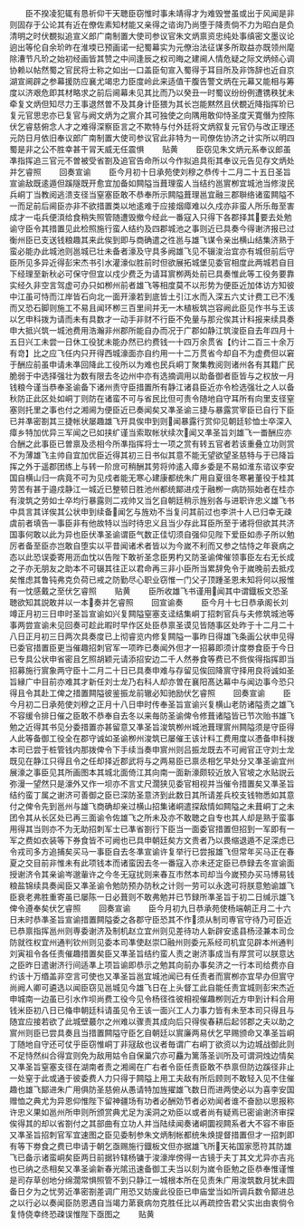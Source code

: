 <!-- { "loadSidebar": true } -->
　　臣不揆凌犯辄有恳祈仰干天聴臣窃惟时事未靖得才为难毁誉虽或出于风闻是非则固存于公论其有近在僚佐素知材能又亲得之谘询乃尚堕于降责倘不力为昭白是负清明之时伏覩拟追宣义郎广南制置大使司参议官朱文炳禀资忠纯处事缜密文墨议论逈出等伦自余玠昨在淮堧已预画诺一纪蜀幕实为元僚治法征谋多所取益亦既领州麾除漕节凡玠之始初经画皆其赞之中间逢辰之权司晦之建阃人情危疑之际文炳倾心调协赖以帖然蜀之官民将士称之如出一口盖臣旬宣入蜀得于耳目所及非饰辞也近自京湖宣阃辟之参幕援防应襄尤竭忠力臣度岭此来适值干腹告警文炳在元幕又能相与筹度以济艰危即其材略求之前后阃幕未见其比而乃以癸丑一时蜀议纷纷例遭镌秩犹未牵复文炳但知尽力王事退然曽不及其身计臣猥为其长岂能黙然且伏覩近降指挥玠已复元官思忠亦已复官与阙文炳为之賔介其可独使之向隅用敢仰恃圣度天寛僭为控陈伏乞睿慈俯念人才之难得深察臣言之不欺特与付外廷将文炳叙复元官仍与改正理还元防日月依旧奉议郎广南制置大使司参议官此非特为一司僚佐协济之计实所以明四蜀是非之公不胜幸甚干冐天威无任震惧
　　贴黄
　　臣窃见朱文炳元系奉议郎虽凖指挥追三官元不曽被受省劄及追官告命所以今作拟追具衔其奉议元告见存文炳处并乞睿照
　　回奏宣谕
　　臣今月初十日承苑使刘穆之恭传十二月二十五日圣旨宣谕敌既逺遁但蹊隧既开愈宜加备如闗隘当葺理蛮人当结约邕賔栁宜城池当修浚民兵峒丁当教阅逃溃支径当窒塞臣敢不恭奉所示闗隘葺理邕宜融三郡聨络诸蛮闗隘不一而足前后阃臣亦非不欲措置类以地逺难于应接烟瘴难以久戍亦非蛮人所乐毎至害成才一屯兵便湏给食稍失照管随遭毁撤今经此一番寇入只得下各郡择其要去处勉谕守臣令其措置见此检照施行蛮人结约及四郡城池之事则近已具奏今得谢济报已过衡州臣已支送钱粮趣其来此俟到即与商确遣之徃邕与雄飞谋令亲出横山结集济熟于蛮必能办此城池则邕城已壮未备者濠及守具多阙雄飞见不辍浚治宜亦有城但前后守臣所见多异近得彭宋杰书引水灌濠似胜前时但欲展拓城堡见委官相度此两城若自目下经理至新秋必可保守但宜以戍少费乏为请耳賔栁两处前已具奏惟此等工役务要靠实经久非空言驾虚可办只如栁州前者雄飞等相度莫不以形势为便臣近加体访方知彼中江虽可恃而江岸皆石向北一面开濠若到底皆土引江水而入深五六丈计费工已不浅而又恐石脚则施工不易且闻环栁三百里间并无一木植板筑岂容阙此臣见作书与王该以乞申科拨为请而未有具数才一动手非财不行臣不免量与那兊俟其计料报来续具奏申大抵兴筑一城池费用浩瀚非州郡所能自办而况于广郡如静江筑浚臣自去年四月十五日兴工未尝一日休工役犹未能办然已约费钱一十四万余贯省【约计二百三十余万有竒】比之应飞任内只开得西城濠面亦自约用一十二万贯省今却自不为虚费但以窘于酬应前虽申请未凖回降此工役所以为难也民兵峒丁聚集教阅则诸州各有其籍广民脆弱于中选择强壮为数有限去冬边州中亦有选摘调用以助备御者臣皆与之权放一月钱粮今谨当恭奉圣谕备下诸州责守臣措置所有静江诸县臣近亦令检选强壮之人以备秋防正此区处如峒丁则防在诸蛮不可与省民比但可责令随地自守耳所有向里支径窒塞则托里之事也付之湘阃为便臣近已奏闻矣又凖圣谕三捷与暴露赏宰臣已自行下臣已并凖密劄其三捷帐状屡趣雄飞开具俟申到则闻暴露行赏仰见朝廷轸恤士卒深入瘴乡特加优异三军闻之已如挟纩谨当索取帐状续次闻又凖圣旨刘雄飞一畨酬应亦合酬之此事臣已曽禀及丞相今所凖指挥将士一项之赏有转五官者若该重叠立功则赏不为薄雄飞主帅自宜加优臣近得其初三日书似其意不能无望欲望圣慈特与于已降旨挥之外于遥郡团练上与转一阶庻可稍酬其劳将帅逺入瘴乡委是不易如淮东谘议李安国自横山归一病竟不可为见戍者能无寒心建康都统朱广用自夏徂冬寒暑董役于桂其劳苦有甚于邉戍静江一城近已整顿日胜池州都统鄮进戍于融栁一病防殒始者在桂亦有浚筑之劳如士卒均行暴露则二戎帅又当乞自朝廷稍示旌别各与进职许忠义雄飞书中具言其详俟其公状申到续备闻乞与旌劝不当复问其前过也李洪十人已归幸无疎虞前者填告一事臣非有他故特以当时待忠义且当少存此耳臣所至于诸将但欲其共济国事何敢以此为异也臣伏凖圣谕谓臣气数正佳切须自强仰见陛下爱臣如赤子所以勉厉者备至臣亦岂敢自堕实以平昔闻诸术者皆以为今嵗不利而又参之怙恃之年衰病之态以此恐误委寄用沥血忱以告陛下敢祈圣念臣男杓又防圣谕俾催领事臣左右无长成之子亦无朋友之助本不可辍其往正以君命再三非小臣所当累辞免令于嵗晚前去抵戍矣惟虑其鲁钝弗克负荷已戒之防勤尽心职业窃惟一门父子顶踵圣恩未知将何以报惟有一忱感戴之至伏乞睿照
　　贴黄
　　臣所收雄飞书谨用闻其中谓鐡板文恐圣聴欲知其説敢并以一本奏并乞睿照
　　回宣谕奏
　　臣今月十七日恭承阁长刘竴正月初三日申时圣旨宣谕如兴复闗隘窒塞支迳结集峒丁招刺官兵与夫修筑城池等事两尝宣谕未见回奏可趁此暇时早作区处臣恭禀圣谟见皆随事区处昨于十二月二十八日正月初三日两次具奏度已上彻睿览内修复闗隘一事昨日得雄飞条画公状申见得已委官措置臣更当催趣招刺官军一项昨已奏闻外但才一招募即须计度劵食臣于今日已专具公状申省密且乞照胡颖元请添招安边二千人然券食等费已不赀俟得指挥即当招募施行賔象两守臣十二月二十日已具奏申难与存留见俟回降賔守择用良将诚如圣旨縁广中目前亦难其才新任刘士龙乃右科人却亦曽在襄阳髙达幕中与闻边事今恐只得且令其赴工俾之措置闗隘彼鉴振龙前辙必知驰励伏乞睿照
　　回奏宣谕
　　臣今月初二日承苑使刘穆之正月十八日申时传奉圣旨宣谕兴复横山老防诸隘责之雄飞不容缓令排日催之臣敢不恭奉自去冬以来毎防圣谕俾令修葺诸隘皆已节次贻书雄飞勉之近得其书见分委措置亦甚留意又凖圣旨浚筑栁州城池葺理賔州闗隘须是守臣得人此等备御工役全在郡守诚如圣谕栁州浚筑已屡催王该计料工费用度以慿备申科拨本司已尝于桩管钱内那拨俾令下手续当奏申賔州则吕振龙既去不可阙官正守刘士龙既见在静江只得且令之任却择近郡武将与之两易臣已禀丞相乞早处分又凖圣谕宜州展濠之事臣见其所画图本其城北面倚江其向南一面新濠颇较近放入官坡之水贴説云弥漫一望然只是濠外又作一坝亦不言丈尺濶狭见委官相视并当催令措置矣又凖圣旨结约蛮丁属之谢济可善御之臣已深防圣意济到此数日其所请差兵校支钱物悉如其意付之俾令先到邕州与雄飞商确却亲过横山招集诸峒遣探敌情如闗隘之未葺峒丁之未团令其从长区处已再三面谕令佐雄飞之所未及亦不敢聴之自专也其人却是熟于蛮事用得其当则亦不为无助招刺军士已凖省劄行下臣当一面委官措置但招到一军即有一军之费如衣装等下券食皆不可阙也已具申朝廷矣方文贵者乃以畏缩退遁不足深虑已令戎司多方追捕矣买马一事臣自去冬凖宣谕许复举行已尝报雄飞但常年买马正在春夏之交目前非惟未有此项钱本而诸蛮因去冬一番寇入亦未还定臣已恭録去冬宣谕面授谢济令其亲谕岑邈軰许之今冬无寇扰则来春互市然本司却当今嵗预办买马博易钱粮盐锦续具奏闻臣又凖圣谕令勉防预办防秋之计则一劳可以永逸可将朕意勉谕雄飞臣衰老弗胜重寄虽已屡陈一日必葺则不敢弗勉并已节録所凖圣旨于初二日缄示雄飞俾令遵奉矣伏乞睿照
　　回奏宣谕
　　臣今月初九日恭承苑使杨端朝正月二十六日未时恭凖圣旨宣谕措置闗隘委之各郡守臣恐其不作须从制司専官守待乃可臣近已恭禀指挥邕州则専委谢济及制机赵立宜州则见差待功人新辟安逺县杨泾兼本司佥防就徃权宜州通判钦州则见委本司凖使赵崇□融州则委元系经司机宜见辟本州通判刘寅祖令各任责催趣措置矣臣又凖圣旨结约蛮人责之谢济事成当有厚赏可以朕意达之臣昨日遣谢济行间适凖上项旨谕即恭示之勉其向前办事矣济之一行本司给费亦自约该十万缗盖非空言可使也又凖圣旨邕宜城池闻已有任责者而賔栁亦宜早办但賔守尚阙人卿可遴选以闻臣窃见邕城见今雄飞日在上头督工此自能任责宜城则彭宋杰近申城南一边虽已引水作坝尚费工役今见令杨径徃彼相视催趣栁则近方申到计料合用钱米臣初八日已偹申朝廷科请虽见令王该一面兴工人力事力皆有未至本司只得且与随宜应接若欲了此城壁蕞尔之州难以骤责其成向后只得俟春耕后起邻郡之夫以助之賔州则臣已尝具奏且当措置闗隘守臣乞自朝廷以賔廉两易伏乞早赐颁命又凖圣旨峒丁随地自守还可仗乎臣窃惟峒丁非冦敌也议者毎谓广右峒丁欲资以为边城战御此则不足恃然纠合得宜则免为敌用姑令自保巢穴亦可麤为篱落圣训所及可谓洞烛边情矣又凖圣旨窒塞支径在湖南者责之湘阃在广右者令臣任责臣敢不恭禀但防边蹊径非止一处窒于此或通于彼委费人力只得于闗隘上用工夫敌有所后顾则不敢轻入见不住催趣也雄飞鄮进朱广用俱防圣慈俯从愚请特加旌擢雄飞数日而进两使必以为喜李安国赠恤之典尤为异恩仰惟陛下留神疆场有功者必酬効节者必劝闻者谁不奋励以思报称许忠义果如邕州所申则所颁赏典尤足为溪洞之劝臣以或者尚有疑焉已密谕谢济审探俟得其的却以省劄付之其部曲有立功人并当陆续闻奏诸峒圜视闗系者大不容不审臣又凖圣旨招刺官军宜速图之臣见委制参朱文炳制帐都统朱焕提督措置但才一招刺即有等下劵食之费已申请于朝乞亟赐施行鐡板文但亦据雄飞所天祐国家愿符其防雄飞已备示诸蛮峒矣臣两日前据钤辖杨镛于浚濠岸傍得一古镜于夫丁其文尤异亦吉兆也已纳之丞相矣又凖圣谕新春光隂迅速备御工夫当以刻为嵗令臣勉之臣恭奉惟谨惟是司存草创地分绵濶常惧照管不到只静江一城根本所在见责朱广用浚筑数月犹未圆备日夕为之忧劳近凖密劄差调广用恐又妨废此役臣已申庙堂当如所调兵数令鄮进总之以行必以奏闻臣防恩遇自当竭力苐衰病勿克胜任比以再疏控告君父实出由衷倘令复恃侥幸终恐疎误惟陛下亟图之
　　贴黄
